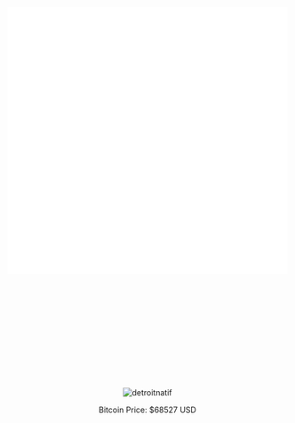 <div id="container" align="center" style="padding-bottom: 200px;">
  <a>
    <img src="thonk.svg" width="720" height="480" style="border: none; padding-bottom: 200px;">
  </a>

  <img align="center" src="https://github-readme-streak-stats.herokuapp.com/?user=detroitnatif&" alt="detroitnatif" />

  
  <!-- Bitcoin Price Placeholder -->
  <p>Bitcoin Price: $68527 USD
</div>


